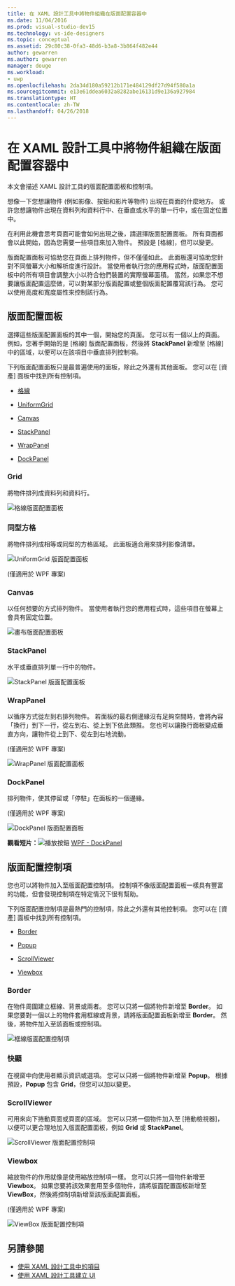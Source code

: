 ```yaml
---
title: 在 XAML 設計工具中將物件組織在版面配置容器中
ms.date: 11/04/2016
ms.prod: visual-studio-dev15
ms.technology: vs-ide-designers
ms.topic: conceptual
ms.assetid: 29c80c38-0fa3-48d6-b3a8-3b864f482e44
author: gewarren
ms.author: gewarren
manager: douge
ms.workload:
- uwp
ms.openlocfilehash: 2da34d180a59212b171e484129df27d94f580a1a
ms.sourcegitcommit: e13e61ddea6032a8282abe16131d9e136a927984
ms.translationtype: HT
ms.contentlocale: zh-TW
ms.lasthandoff: 04/26/2018
---
```

# <a name="organize-objects-into-layout-containers-in-xaml-designer"></a>在 XAML 設計工具中將物件組織在版面配置容器中

本文會描述 XAML 設計工具的版面配置面板和控制項。

想像一下您想讓物件 (例如影像、按鈕和影片等物件) 出現在頁面的什麼地方。 或許您想讓物件出現在資料列和資料行中、在垂直或水平的單一行中，或在固定位置中。

在利用此機會思考頁面可能會如何出現之後，請選擇版面配置面板。 所有頁面都會以此開始，因為您需要一些項目來加入物件。 預設是 [格線]，但可以變更。

版面配置面板可協助您在頁面上排列物件，但不僅僅如此。 此面板還可協助您針對不同螢幕大小和解析度進行設計。 當使用者執行您的應用程式時，版面配置面板中的所有項目會調整大小以符合他們裝置的實際螢幕面積。 當然，如果您不想要讓版面配置這麼做，可以對某部分版面配置或整個版面配置覆寫該行為。 您可以使用高度和寬度屬性來控制該行為。

## <a name="layout-panels"></a>版面配置面板

選擇這些版面配置面板的其中一個，開始您的頁面。 您可以有一個以上的頁面。 例如，您著手開始的是 [格線] 版面配置面板，然後將 **StackPanel** 新增至 [格線] 中的區域，以便可以在該項目中垂直排列控制項。

下列版面配置面板只是最普遍使用的面板，除此之外還有其他面板。 您可以在 [資產] 面板中找到所有控制項。

- [格線](#Grid)

- [UniformGrid](#UniformGrid)

- [Canvas](#Canvas)

- [StackPanel](#stackpanel)

- [WrapPanel](#wrappanel)

- [DockPanel](#dockpanel)

### <a name="grid"></a>Grid

將物件排列成資料列和資料行。

![格線版面配置面板](../designers/media/98b234b2-ac3b-441f-9136-98375fee87b7.png)

### <a name="uniformgrid"></a>同型方格

將物件排列成相等或同型的方格區域。 此面板適合用來排列影像清單。

![UniformGrid 版面配置面板](../designers/media/928b9284-a7e8-4678-875a-656b80b78076.png)

(僅適用於 WPF 專案)

### <a name="canvas"></a>Canvas

以任何想要的方式排列物件。 當使用者執行您的應用程式時，這些項目在螢幕上會具有固定位置。

![畫布版面配置面板](../designers/media/e1ae27f0-3a57-454e-b580-877dcea8836d.png)

### <a name="stackpanel"></a>StackPanel

水平或垂直排列單一行中的物件。

![StackPanel 版面配置面板](../designers/media/a85a7b57-b0a8-495e-b985-f0291e41d093.png)

### <a name="wrappanel"></a>WrapPanel

以循序方式從左到右排列物件。 若面板的最右側邊緣沒有足夠空間時，會將內容「換行」到下一行，從左到右、從上到下依此類推。 您也可以讓換行面板變成垂直方向，讓物件從上到下、從左到右地流動。

(僅適用於 WPF 專案)

![WrapPanel 版面配置面板](../designers/media/b1c415fb-9a32-4a18-aa0b-308fca994ac9.png)

### <a name="dockpanel"></a>DockPanel

排列物件，使其停留或「停駐」在面板的一個邊緣。

(僅適用於 WPF 專案)

![DockPanel 版面配置面板](../designers/media/72d46b58-9a49-4dd5-8af7-6843c0440226.png)

**觀看短片：**![播放按鈕](../designers/media/bldadminconsoleinitialconfigicon.PNG) [WPF - DockPanel](https://www.youtube.com/watch?v=EBH_OIM-zPo)

## <a name="layout-controls"></a>版面配置控制項

您也可以將物件加入至版面配置控制項。 控制項不像版面配置面板一樣具有豐富的功能，但會發現控制項在特定情況下很有幫助。

下列版面配置控制項是最熱門的控制項，除此之外還有其他控制項。 您可以在 [資產] 面板中找到所有控制項。

- [Border](#Border)

- [Popup](#Popup)

- [ScrollViewer](#scrollviewer)

- [Viewbox](#viewbox)

### <a name="border"></a>Border

在物件周圍建立框線、背景或兩者。 您可以只將一個將物件新增至 **Border**。 如果您要對一個以上的物件套用框線或背景，請將版面配置面板新增至 **Border**。 然後，將物件加入至該面板或控制項。

![框線版面配置控制項](../designers/media/e761238b-99fd-43c5-bbc4-57538b8289ff.png)

### <a name="popup"></a>快顯

在視窗中向使用者顯示資訊或選項。 您可以只將一個將物件新增至 **Popup**。 根據預設，**Popup** 包含 **Grid**，但您可以加以變更。

### <a name="scrollviewer"></a>ScrollViewer

可用來向下捲動頁面或頁面的區域。 您可以只將一個物件加入至 [捲動檢視器]，以便可以更合理地加入版面配置面板，例如 **Grid** 或 **StackPanel**。

![ScrollViewer 版面配置控制項](../designers/media/06b326d4-f23d-41a6-b26b-e1aff37572a7.png)

### <a name="viewbox"></a>Viewbox

縮放物件的作用就像是使用縮放控制項一樣。 您可以只將一個物件新增至 **Viewbox**。 如果您要將該效果套用至多個物件，請將版面配置面板新增至 **ViewBox**，然後將控制項新增至該版面配置面板。

(僅適用於 WPF 專案)

![ViewBox 版面配置控制項](../designers/media/f5b13c66-d918-4141-8a16-bd8f8628687a.png)

## <a name="see-also"></a>另請參閱

- [使用 XAML 設計工具中的項目](../designers/working-with-elements-in-xaml-designer.md)
- [使用 XAML 設計工具建立 UI](../designers/creating-a-ui-by-using-xaml-designer-in-visual-studio.md)